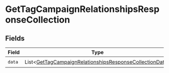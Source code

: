 # GetTagCampaignRelationshipsResponseCollection


## Fields

| Field                                                                                                                                    | Type                                                                                                                                     | Required                                                                                                                                 | Description                                                                                                                              |
| ---------------------------------------------------------------------------------------------------------------------------------------- | ---------------------------------------------------------------------------------------------------------------------------------------- | ---------------------------------------------------------------------------------------------------------------------------------------- | ---------------------------------------------------------------------------------------------------------------------------------------- |
| `data`                                                                                                                                   | List\<[GetTagCampaignRelationshipsResponseCollectionData](../../models/components/GetTagCampaignRelationshipsResponseCollectionData.md)> | :heavy_check_mark:                                                                                                                       | N/A                                                                                                                                      |